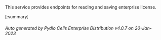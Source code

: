 






This service provides endpoints for reading and saving enterprise license.

[:summary]

###### Auto generated by Pydio Cells Enterprise Distribution v4.0.7 on 20-Jan-2023
